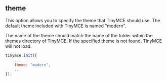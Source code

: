 ## theme
This option allows you to specify the theme that TinyMCE should use. The default theme included with TinyMCE is named "modern".

The name of the theme should match the name of the folder within the themes directory of TinyMCE. If the specified theme is not found, TinyMCE will not load.

```js
tinymce.init({
    ...
    theme: "modern",
    ...
});
```
